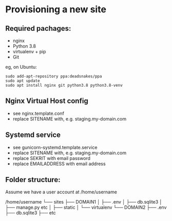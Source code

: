 Provisioning a new site
=======================

## Required pachages:

* nginx
* Python 3.8
* virtualenv + pip
* Git

eg, on Ubuntu:

    sudo add-apt-repository ppa:deadsnakes/ppa
    sudo apt update
    sudo apt install nginx git python3.8 python3.8-venv

## Nginx Virtual Host config

* see nginx.template.conf
* replace SITENAME with, e.g. staging.my-domain.com

## Systemd service

* see gunicorn-systemd.template.service
* replace SITENAME with, e.g. staging.my-domain.com
* replace SEKRIT with email password
* replace EMAILADDRESS with email address

## Folder structure:

Assume we have a user account at /home/username

/home/username
└── sites
    ├── DOMAIN1
    │    ├── .env
    │    ├── db.sqlite3
    │    ├── manage.py etc
    │    ├── static
    │    └── virtualenv
    └── DOMAIN2
         ├── .env
         ├── db.sqlite3
         ├── etc
